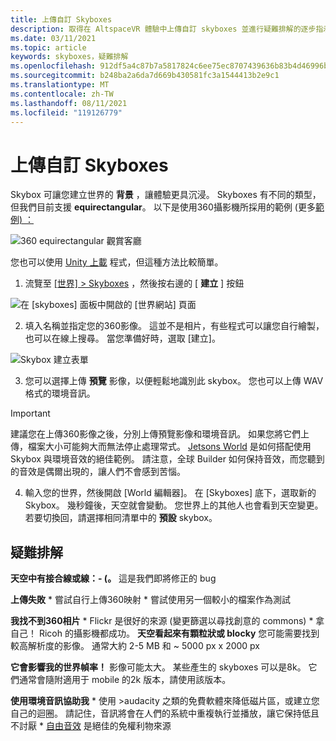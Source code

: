 ```yaml
---
title: 上傳自訂 Skyboxes
description: 取得在 AltspaceVR 體驗中上傳自訂 skyboxes 並進行疑難排解的逐步指示。
ms.date: 03/11/2021
ms.topic: article
keywords: skyboxes，疑難排解
ms.openlocfilehash: 912df5a4c87b7a5817824c6ee75ec8707439636b83b4d46996bbc4129ee6e9de
ms.sourcegitcommit: b248ba2a6da7d669b430581fc3a1544413b2e9c1
ms.translationtype: MT
ms.contentlocale: zh-TW
ms.lasthandoff: 08/11/2021
ms.locfileid: "119126779"
---
```

# <a name="uploading-custom-skyboxes"></a>上傳自訂 Skyboxes

Skybox 可讓您建立世界的 **背景** ，讓體驗更具沉浸。 Skyboxes 有不同的類型，但我們目前支援 **equirectangular**。 以下是使用360攝影機所採用的範例 (更多[範例) ：](http://moments.mankindforward.com/) 

![360 equirectangular 觀賞客廳](images/custom-skyboxes-img-01.jpeg)

您也可以使用 [Unity 上載](world-building-toolkit-getting-started.md) 程式，但這種方法比較簡單。

1. 流覽至 [ [世界] > Skyboxes](https://account.altvr.com/skyboxes) ，然後按右邊的 [ **建立** ] 按鈕

![在 [skyboxes] 面板中開啟的 [世界網站] 頁面](images/custom-skyboxes-img-02.png)

2. 填入名稱並指定您的360影像。 這並不是相片，有些程式可以讓您自行繪製，也可以在線上搜尋。 當您準備好時，選取 [建立]。 

![Skybox 建立表單](images/custom-skyboxes-img-03.png)

3. 您可以選擇上傳 **預覽** 影像，以便輕鬆地識別此 skybox。 您也可以上傳 WAV 格式的環境音訊。 

> [!IMPORTANT]
> 建議您在上傳360影像之後，分別上傳預覽影像和環境音訊。 如果您將它們上傳，檔案大小可能夠大而無法停止處理常式。 [Jetsons World](https://account.altvr.com/worlds/1004174988393054363/spaces/1084431533181240311) 是如何搭配使用 Skybox 與環境音效的絕佳範例。 請注意，全球 Builder 如何保持音效，而您聽到的音效是偶爾出現的，讓人們不會感到苦惱。 

4. 輸入您的世界，然後開啟 [World 編輯器]。 在 [Skyboxes] 底下，選取新的 Skybox。 幾秒鐘後，天空就會變動。 您世界上的其他人也會看到天空變更。 若要切換回，請選擇相同清單中的 **預設** skybox。 

## <a name="troubleshooting"></a>疑難排解

**天空中有接合線或線：- (。** 這是我們即將修正的 bug

**上傳失敗**
    * 嘗試自行上傳360映射
    * 嘗試使用另一個較小的檔案作為測試

**我找不到360相片**
    * Flickr 是很好的來源 (變更篩選以尋找創意的 commons) 
    * 拿自己！ Ricoh 的攝影機都成功。 
**天空看起來有顆粒狀或 blocky** 您可能需要找到較高解析度的影像。 通常大約 2-5 MB 和 ~ 5000 px x 2000 px

**它會影響我的世界幀率！**
影像可能太大。 某些產生的 skyboxes 可以是8k。 它們通常會隨附適用于 mobile 的2k 版本，請使用該版本。

**使用環境音訊協助我**
    * 使用 >audacity 之類的免費軟體來降低磁片區，或建立您自己的迴圈。 請記住，音訊將會在人們的系統中重複執行並播放，讓它保持低且不討厭
    * [自由音效](https://freesound.org/) 是絕佳的免權利物來源
